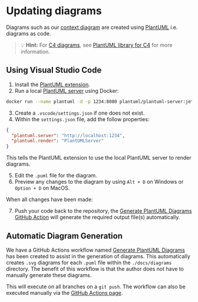 # Updating diagrams

Diagrams such as our [context diagram](/docs/diagrams/context.svg) are created
using [PlantUML](https://plantuml.com/) i.e. diagrams as code.

> 💡 **Hint:** For [C4 diagrams](https://c4model.com/),
> see [PlantUML library for C4](https://github.com/plantuml-stdlib/C4-PlantUML) for more information.

## Using Visual Studio Code

1. Install the [PlantUML extension](https://marketplace.visualstudio.com/items?itemName=jebbs.plantuml).
2. Run a local [PlantUML server](https://github.com/plantuml/plantuml-server) using Docker:

```bash
docker run --name plantuml -d -p 1234:8080 plantuml/plantuml-server:jetty
```

3. Create a `.vscode/settings.json` if one does not exist.
4. Within the `settings.json` file, add the follow properties:

```json
{
  "plantuml.server": "http://localhost:1234",
  "plantuml.render": "PlantUMLServer"
}
```

This tells the PlantUML extension to use the local PlantUML server to render diagrams.

5. Edit the `.puml` file for the diagram.
6. Preview any changes to the diagram by using `Alt + D` on Windows or `Option + D` on MacOS.

When all changes have been made:

7. Push your code back to the repository, the [Generate PlantUML Diagrams GitHub Action](#automatic-diagram-generation) will generate the required output file(s) automatically.

## Automatic Diagram Generation

We have a GitHub Actions workflow named [Generate PlantUML Diagrams](https://github.com/ministryofjustice/hmpps-integration-api/blob/main/.github/workflows/generate-plantuml-diagrams.yml)
has been created to assist in the generation of diagrams. This automatically creates `.svg` diagrams for each `.puml`
file within the `./docs/diagrams` directory. The benefit of this workflow is that the author does not have to manually
generate these diagrams.

This will execute on all branches on a `git push`. The workflow can also be executed manually via the [GitHub Actions page](https://github.com/ministryofjustice/hmpps-integration-api/actions).
